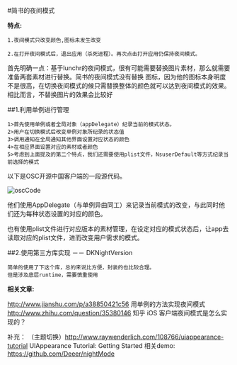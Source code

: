 #简书的夜间模式
 
 **特点:**
 	
    1.夜间模式只改变颜色,图标未发生改变
    
    2.在打开夜间模式后，退出应用（杀死进程）。再次点击打开应用仍保持夜间模式。


首先明确一点：基于lunchr的夜间模式，很有可能需要替换图片素材，那么就需要准备两套素材进行替换。简书的夜间模式没有替换
	      图标，因为他的图标本身明度不是很高，在切换夜间模式的候只需替换整体的颜色就可以达到夜间模式的效果。
			        相比而言，不替换图片的效果会比较好
	
##1.利用单例进行管理
 	
 	1>首先使用单例或者全局对象（appDelegate）纪录当前的模式状态。
 	2>用户在切换模式后改变单例对象所纪录的状态值
 	3>调用通知在全局通知其他界面设置对应状态的颜色
 	4>在相应界面设置对应的素材或者颜色
 	5>考虑到上面提及的第二个特点，我们还需要使用plist文件，NsuserDefault等方式纪录当前选择的模式
 
 以下是OSC开源中国客户端的一段源代码。
 
![oscCode](http://7xjg07.com1.z0.glb.clouddn.com/nightMode30B21D9F-1EC3-4C17-B74C-536902E6D3C0.png)

他们使用AppDelegate（与单例异曲同工）来记录当前模式的改变，与此同时他们还为每种状态设置的对应的颜色。

也有使用plist文件进行对应版本的素材管理，在设定对应的模式状态后，让app去读取对应的plist文件，进而改变用户需求的模式。


##2.使用第三方库实现 －－ DKNightVersion

	简单的使用了下这个库，总的来说比方便，封装的也比较合理。
	但是涉及底层runtime，需要慎重使用
	
**相关文章:** 
 		
  http://www.jianshu.com/p/a38850421c56 用单例的方法实现夜间模式</b>
  http://www.zhihu.com/question/35380146 知乎 iOS 客户端夜间模式是怎么实现的？
	    
补充： （主题切换）http://www.raywenderlich.com/108766/uiappearance-tutorial UIAppearance Tutorial: Getting Started
相关demo: https://github.com/Deeer/nightMode
